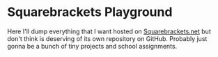 # Squarebrackets Playground

Here I'll dump everything that I want hosted on [Squarebrackets.net](https://squarebrackets.net) but don't think is deserving of its own repository on GitHub. Probably just gonna be a bunch of tiny projects and school assignments.